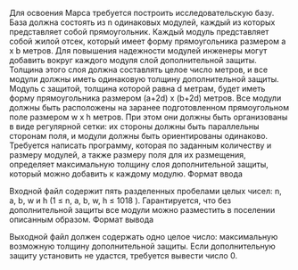 Для освоения Марса требуется построить исследовательскую базу. База должна состоять из n одинаковых модулей, каждый из которых представляет собой прямоугольник.
Каждый модуль представляет собой жилой отсек, который имеет форму прямоугольника размером a x b метров. Для повышения надежности модулей инженеры могут добавить вокруг каждого модуля слой дополнительной защиты. Толщина этого слоя должна составлять целое число метров, и все модули должны иметь одинаковую толщину дополнительной защиты. Модуль с защитой, толщина которой равна d метрам, будет иметь форму прямоугольника размером (a+2d) x (b+2d) метров.
Все модули должны быть расположены на заранее подготовленном прямоугольном поле размером w x h метров. При этом они должны быть организованы в виде регулярной сетки: их стороны должны быть параллельны сторонам поля, и модули должны быть ориентированы одинаково.
Требуется написать программу, которая по заданным количеству и размеру модулей, а также размеру поля для их размещения, определяет максимальную толщину слоя дополнительной защиты, который можно добавить к каждому модулю.
Формат ввода

Входной файл содержит пять разделенных пробелами целых чисел: n, a, b, w и h (1 ≤ n, a, b, w, h ≤ 1018 ). Гарантируется, что без дополнительной защиты все модули можно разместить в поселении описанным образом.
Формат вывода

Выходной файл должен содержать одно целое число: максимальную возможную толщину дополнительной защиты. Если дополнительную защиту установить не удастся, требуется вывести число 0.